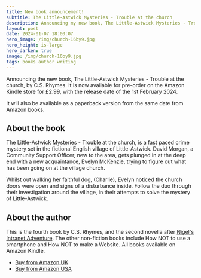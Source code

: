 ```yaml
---
title: New book announcement!
subtitle: The Little-Astwick Mysteries - Trouble at the church
description: Announcing my new book, The Little-Astwick Mysteries - Trouble at the church
layout: post
date: 2024-01-07 18:00:07
hero_image: /img/church-16by9.jpg
hero_height: is-large
hero_darken: true
image: /img/church-16by9.jpg
tags: books author writing
---
```


Announcing the new book, The Little-Astwick Mysteries - Trouble at the church, by C.S. Rhymes. It is now available for pre-order on the Amazon Kindle store for £2.99, with the release date of the 1st February 2024.

It will also be available as a paperback version from the same date from Amazon books.

## About the book

The Little-Astwick Mysteries - Trouble at the church, is a fast paced crime mystery set in the fictional English village of Little-Astwick. David Morgan, a Community Support Officer, new to the area, gets plunged in at the deep end with a new acquaintance, Evelyn McKenzie, trying to figure out what has been going on at the village church.

Whilst out walking her faithful dog, (Charlie), Evelyn noticed the church doors were open and signs of a disturbance inside. Follow the duo through their investigation around the village, in their attempts to solve the mystery of Little-Astwick.

## About the author

This is the fourth book by C.S. Rhymes, and the second novella after [Nigel's Intranet Adventure](https://www.csrhymes.com/products/nigels-intranet-adventure). The other non-fiction books include How NOT to use a smartphone and How NOT to make a Website. All books available on Amazon Kindle.

- [Buy from Amazon UK](https://www.amazon.co.uk/dp/B0CRQH4BYW)
- [Buy from Amazon USA](https://www.amazon.com/dp/B0CRQH4BYW)

